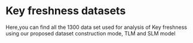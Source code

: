 # Key freshness datasets
Here,you can find all the 1300 data set used for analysis of Key freshness using our proposed dataset construction mode, TLM and SLM model
